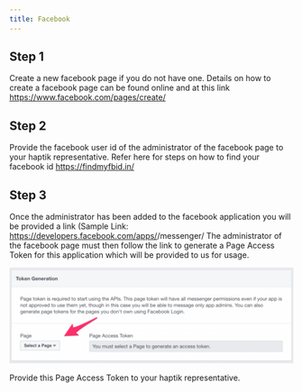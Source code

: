 ```yaml
---
title: Facebook
---
```


## Step 1

Create a new facebook page if you do not have one. Details on how to create a facebook page can be found online and at this link https://www.facebook.com/pages/create/

## Step 2

Provide the facebook user id of the administrator of the facebook page to your haptik representative. Refer here for steps on how to find your facebook id https://findmyfbid.in/

## Step 3

Once the administrator has been added to the facebook application you will be provided a link (Sample Link: https://developers.facebook.com/apps/<your app id here>/messenger/
The administrator of the facebook page must then follow the link to generate a Page Access Token for this application which will be provided to us for usage.

![img](assets/fb_token.png)

Provide this Page Access Token to your haptik representative.
